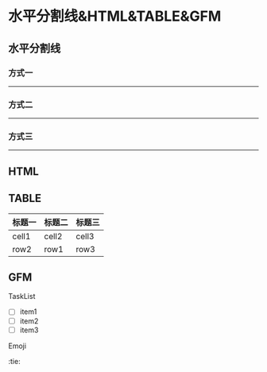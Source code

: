 # 水平分割线&HTML&TABLE&GFM

## 水平分割线

### 方式一
---
### 方式二
***
### 方式三
___

## HTML


## TABLE

| 标题一| 标题二| 标题三|
|------|------|------|
|cell1 |cell2 |cell3 |
|row2  |row1  |row3  |

## GFM  

TaskList

- [ ] item1
- [ ] item2
- [ ] item3

Emoji

  :tie: